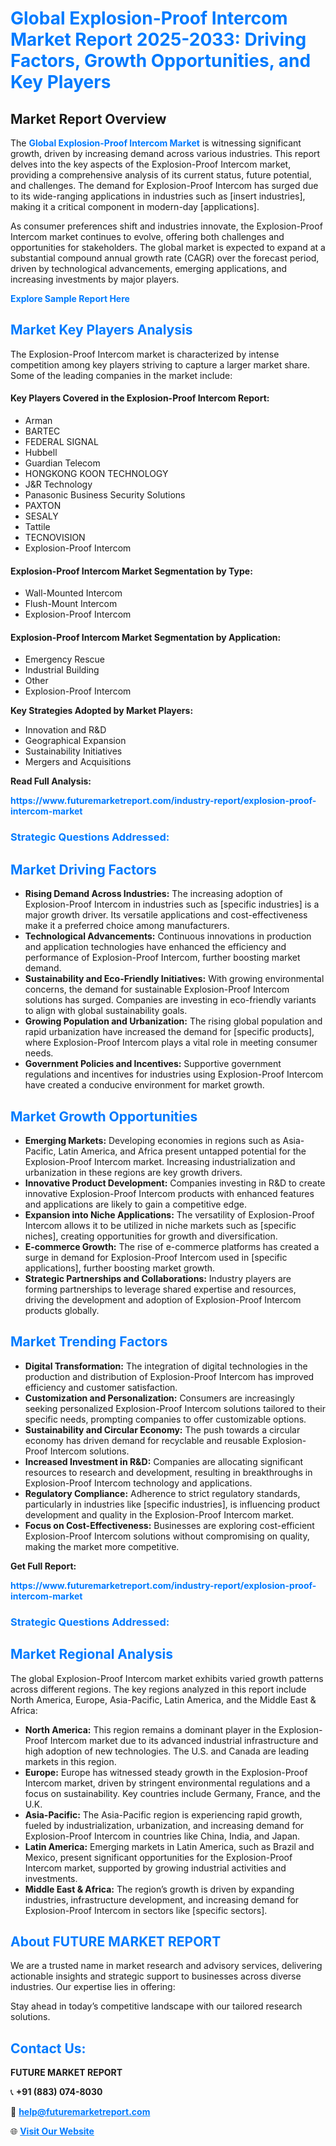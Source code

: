 <h1 style="color: #007BFF;">Global Explosion-Proof Intercom Market Report 2025-2033: Driving Factors, Growth Opportunities, and Key Players</h1>

<section id="overview">
<h2>Market Report Overview</h2>
<p>The <a href="https://www.futuremarketreport.com/industry-report/explosion-proof-intercom-market" style="color: #007BFF; text-decoration: none;"><strong>Global Explosion-Proof Intercom Market</strong></a> is witnessing significant growth, driven by increasing demand across various industries. This report delves into the key aspects of the Explosion-Proof Intercom market, providing a comprehensive analysis of its current status, future potential, and challenges. The demand for Explosion-Proof Intercom has surged due to its wide-ranging applications in industries such as [insert industries], making it a critical component in modern-day [applications].</p>
<p>As consumer preferences shift and industries innovate, the Explosion-Proof Intercom market continues to evolve, offering both challenges and opportunities for stakeholders. The global market is expected to expand at a substantial compound annual growth rate (CAGR) over the forecast period, driven by technological advancements, emerging applications, and increasing investments by major players.</p>
</section>

<section id="overview">
<p><a href="https://www.futuremarketreport.com/request-sample/reportId=109769" style="color: #007BFF; text-decoration: none;"><strong>Explore Sample Report Here</strong></a></p>
</section>

<section id="key-players">
<h2 style="color: #007BFF;">Market Key Players Analysis</h2>
<p>The Explosion-Proof Intercom market is characterized by intense competition among key players striving to capture a larger market share. Some of the leading companies in the market include:</p>
<h4>Key Players Covered in the Explosion-Proof Intercom Report:</h4>
<ul><li>Arman</li><li>BARTEC</li><li>FEDERAL SIGNAL</li><li>Hubbell</li><li>Guardian Telecom</li><li>HONGKONG KOON TECHNOLOGY</li><li>J&amp;R Technology</li><li>Panasonic Business Security Solutions</li><li>PAXTON</li><li>SESALY</li><li>Tattile</li><li>TECNOVISION</li><li>Explosion-Proof Intercom</li></ul>
<h4>Explosion-Proof Intercom Market Segmentation by Type:</h4>
<ul><li>Wall-Mounted Intercom</li><li>Flush-Mount Intercom</li><li>Explosion-Proof Intercom</li></ul>

<h4>Explosion-Proof Intercom Market Segmentation by Application:</h4>
<ul><li>Emergency Rescue</li><li>Industrial Building</li><li>Other</li><li>Explosion-Proof Intercom</li></ul>
<p><strong>Key Strategies Adopted by Market Players:</strong></p>
<ul>
<li>Innovation and R&D</li>
<li>Geographical Expansion</li>
<li>Sustainability Initiatives</li>
<li>Mergers and Acquisitions</li>
</ul>
</section>

<section>
<p><strong>Read Full Analysis: </strong></p><a href="https://www.futuremarketreport.com/industry-report/explosion-proof-intercom-market" style="color: #007BFF; text-decoration: none;"><strong>https://www.futuremarketreport.com/industry-report/explosion-proof-intercom-market</strong></a>
<h3 style="color: #007BFF;">Strategic Questions Addressed:</h3>
</section>

<section id="driving-factors">
<h2 style="color: #007BFF;">Market Driving Factors</h2>
<ul>
<li><strong>Rising Demand Across Industries:</strong> The increasing adoption of Explosion-Proof Intercom in industries such as [specific industries] is a major growth driver. Its versatile applications and cost-effectiveness make it a preferred choice among manufacturers.</li>
<li><strong>Technological Advancements:</strong> Continuous innovations in production and application technologies have enhanced the efficiency and performance of Explosion-Proof Intercom, further boosting market demand.</li>
<li><strong>Sustainability and Eco-Friendly Initiatives:</strong> With growing environmental concerns, the demand for sustainable Explosion-Proof Intercom solutions has surged. Companies are investing in eco-friendly variants to align with global sustainability goals.</li>
<li><strong>Growing Population and Urbanization:</strong> The rising global population and rapid urbanization have increased the demand for [specific products], where Explosion-Proof Intercom plays a vital role in meeting consumer needs.</li>
<li><strong>Government Policies and Incentives:</strong> Supportive government regulations and incentives for industries using Explosion-Proof Intercom have created a conducive environment for market growth.</li>
</ul>
</section>

<section id="growth-opportunities">
<h2 style="color: #007BFF;">Market Growth Opportunities</h2>
<ul>
<li><strong>Emerging Markets:</strong> Developing economies in regions such as Asia-Pacific, Latin America, and Africa present untapped potential for the Explosion-Proof Intercom market. Increasing industrialization and urbanization in these regions are key growth drivers.</li>
<li><strong>Innovative Product Development:</strong> Companies investing in R&D to create innovative Explosion-Proof Intercom products with enhanced features and applications are likely to gain a competitive edge.</li>
<li><strong>Expansion into Niche Applications:</strong> The versatility of Explosion-Proof Intercom allows it to be utilized in niche markets such as [specific niches], creating opportunities for growth and diversification.</li>
<li><strong>E-commerce Growth:</strong> The rise of e-commerce platforms has created a surge in demand for Explosion-Proof Intercom used in [specific applications], further boosting market growth.</li>
<li><strong>Strategic Partnerships and Collaborations:</strong> Industry players are forming partnerships to leverage shared expertise and resources, driving the development and adoption of Explosion-Proof Intercom products globally.</li>
</ul>
</section>

<section id="trending-factors">
<h2 style="color: #007BFF;">Market Trending Factors</h2>
<ul>
<li><strong>Digital Transformation:</strong> The integration of digital technologies in the production and distribution of Explosion-Proof Intercom has improved efficiency and customer satisfaction.</li>
<li><strong>Customization and Personalization:</strong> Consumers are increasingly seeking personalized Explosion-Proof Intercom solutions tailored to their specific needs, prompting companies to offer customizable options.</li>
<li><strong>Sustainability and Circular Economy:</strong> The push towards a circular economy has driven demand for recyclable and reusable Explosion-Proof Intercom solutions.</li>
<li><strong>Increased Investment in R&D:</strong> Companies are allocating significant resources to research and development, resulting in breakthroughs in Explosion-Proof Intercom technology and applications.</li>
<li><strong>Regulatory Compliance:</strong> Adherence to strict regulatory standards, particularly in industries like [specific industries], is influencing product development and quality in the Explosion-Proof Intercom market.</li>
<li><strong>Focus on Cost-Effectiveness:</strong> Businesses are exploring cost-efficient Explosion-Proof Intercom solutions without compromising on quality, making the market more competitive.</li>
</ul>
</section>

<section>
<p><strong>Get Full Report: </strong></p><a href="https://www.futuremarketreport.com/industry-report/explosion-proof-intercom-market" style="color: #007BFF; text-decoration: none;"><strong>https://www.futuremarketreport.com/industry-report/explosion-proof-intercom-market</strong></a>
<h3 style="color: #007BFF;">Strategic Questions Addressed:</h3>
</section>


<section id="regional-analysis">
<h2 style="color: #007BFF;">Market Regional Analysis</h2>
<p>The global Explosion-Proof Intercom market exhibits varied growth patterns across different regions. The key regions analyzed in this report include North America, Europe, Asia-Pacific, Latin America, and the Middle East & Africa:</p>
<ul>
<li><strong>North America:</strong> This region remains a dominant player in the Explosion-Proof Intercom market due to its advanced industrial infrastructure and high adoption of new technologies. The U.S. and Canada are leading markets in this region.</li>
<li><strong>Europe:</strong> Europe has witnessed steady growth in the Explosion-Proof Intercom market, driven by stringent environmental regulations and a focus on sustainability. Key countries include Germany, France, and the U.K.</li>
<li><strong>Asia-Pacific:</strong> The Asia-Pacific region is experiencing rapid growth, fueled by industrialization, urbanization, and increasing demand for Explosion-Proof Intercom in countries like China, India, and Japan.</li>
<li><strong>Latin America:</strong> Emerging markets in Latin America, such as Brazil and Mexico, present significant opportunities for the Explosion-Proof Intercom market, supported by growing industrial activities and investments.</li>
<li><strong>Middle East & Africa:</strong> The region’s growth is driven by expanding industries, infrastructure development, and increasing demand for Explosion-Proof Intercom in sectors like [specific sectors].</li>
</ul>
</section>

<footer>
<h2 style="color: #007BFF;">About FUTURE MARKET REPORT</h2>
<p>We are a trusted name in market research and advisory services, delivering actionable insights and strategic support to businesses across diverse industries. Our expertise lies in offering:</p>

<p>Stay ahead in today’s competitive landscape with our tailored research solutions.</p>

<h2 style="color: #007BFF;">Contact Us:</h2>
<p><strong>FUTURE MARKET REPORT</strong></p>
<p>📞 <strong>+91 (883) 074-8030</strong></p>
<p>📧 <strong><a href="mailto:help@futuremarketreport.com" style="color: #007BFF;">help@futuremarketreport.com</a></strong></p>
<p>🌐 <strong><a href="https://www.futuremarketreport.com/" style="color: #007BFF;">Visit Our Website</a></strong></p>
</footer>